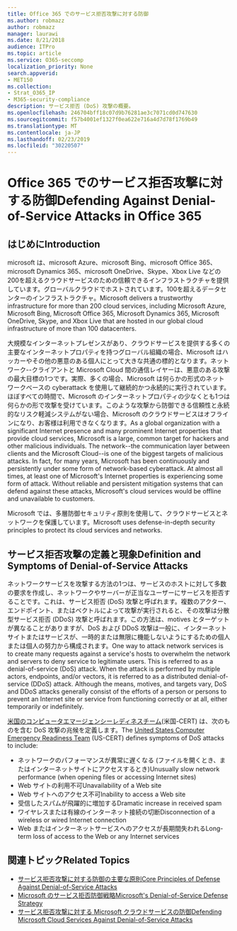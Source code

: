 ```yaml
---
title: Office 365 でのサービス拒否攻撃に対する防御
ms.author: robmazz
author: robmazz
manager: laurawi
ms.date: 8/21/2018
audience: ITPro
ms.topic: article
ms.service: O365-seccomp
localization_priority: None
search.appverid:
- MET150
ms.collection:
- Strat_O365_IP
- M365-security-compliance
description: サービス拒否 (DoS) 攻撃の概要。
ms.openlocfilehash: 246704bff18c07d9b76281ae3c7071cd0d747630
ms.sourcegitcommit: f57b4001ef1327f0ea622e716a4d7d78f1769b49
ms.translationtype: MT
ms.contentlocale: ja-JP
ms.lasthandoff: 02/23/2019
ms.locfileid: "30220507"
---
```

# <a name="defending-against-denial-of-service-attacks-in-office-365"></a><span data-ttu-id="73123-103">Office 365 でのサービス拒否攻撃に対する防御</span><span class="sxs-lookup"><span data-stu-id="73123-103">Defending Against Denial-of-Service Attacks in Office 365</span></span>

## <a name="introduction"></a><span data-ttu-id="73123-104">はじめに</span><span class="sxs-lookup"><span data-stu-id="73123-104">Introduction</span></span>
<span data-ttu-id="73123-105">microsoft は、microsoft Azure、microsoft Bing、microsoft Office 365、microsoft Dynamics 365、microsoft OneDrive、Skype、Xbox Live などの200を超えるクラウドサービスのための信頼できるインフラストラクチャを提供しています。グローバルクラウドでホストされています。100を超えるデータセンターのインフラストラクチャ。</span><span class="sxs-lookup"><span data-stu-id="73123-105">Microsoft delivers a trustworthy infrastructure for more than 200 cloud services, including Microsoft Azure, Microsoft Bing, Microsoft Office 365, Microsoft Dynamics 365, Microsoft OneDrive, Skype, and Xbox Live that are hosted in our global cloud infrastructure of more than 100 datacenters.</span></span>

<span data-ttu-id="73123-p101">大規模なインターネットプレゼンスがあり、クラウドサービスを提供する多くの主要なインターネットプロパティを持つグローバル組織の場合、Microsoft はハッカーやその他の悪意のある個人にとって大きな共通の標的となります。ネットワーク--クライアントと Microsoft Cloud 間の通信レイヤーは、悪意のある攻撃の最大目標の1つです。実際、多くの場合、Microsoft は何らかの形式のネットワークベースの cyberattack を使用して継続的かつ永続的に実行されています。ほぼすべての時間で、Microsoft のインターネットプロパティの少なくとも1つは何らかの形で攻撃を受けています。このような攻撃から防御できる信頼性と永続的なリスク軽減システムがない場合、Microsoft のクラウドサービスはオフラインになり、お客様は利用できなくなります。</span><span class="sxs-lookup"><span data-stu-id="73123-p101">As a global organization with a significant Internet presence and many prominent Internet properties that provide cloud services, Microsoft is a large, common target for hackers and other malicious individuals. The network--the communication layer between clients and the Microsoft Cloud--is one of the biggest targets of malicious attacks. In fact, for many years, Microsoft has been continuously and persistently under some form of network-based cyberattack. At almost all times, at least one of Microsoft's Internet properties is experiencing some form of attack. Without reliable and persistent mitigation systems that can defend against these attacks, Microsoft's cloud services would be offline and unavailable to customers.</span></span>

<span data-ttu-id="73123-111">Microsoft では、多層防御セキュリティ原則を使用して、クラウドサービスとネットワークを保護しています。</span><span class="sxs-lookup"><span data-stu-id="73123-111">Microsoft uses defense-in-depth security principles to protect its cloud services and networks.</span></span> 

## <a name="definition-and-symptoms-of-denial-of-service-attacks"></a><span data-ttu-id="73123-112">サービス拒否攻撃の定義と現象</span><span class="sxs-lookup"><span data-stu-id="73123-112">Definition and Symptoms of Denial-of-Service Attacks</span></span>
<span data-ttu-id="73123-p102">ネットワークサービスを攻撃する方法の1つは、サービスのホストに対して多数の要求を作成し、ネットワークやサーバーが正当なユーザーにサービスを拒否することです。これは、サービス拒否 (DoS) 攻撃と呼ばれます。複数のアクター、エンドポイント、またはベクトルによって攻撃が実行されると、その攻撃は分散型サービス拒否 (DDoS) 攻撃と呼ばれます。この方法は、motives とターゲットが異なることがありますが、DoS および DDoS 攻撃は一般に、インターネットサイトまたはサービスが、一時的または無限に機能しないようにするための個人または個人の努力から構成されます。</span><span class="sxs-lookup"><span data-stu-id="73123-p102">One way to attack network services is to create many requests against a service's hosts to overwhelm the network and servers to deny service to legitimate users. This is referred to as a denial-of-service (DoS) attack. When the attack is performed by multiple actors, endpoints, and/or vectors, it is referred to as a distributed denial-of-service (DDoS) attack. Although the means, motives, and targets vary, DoS and DDoS attacks generally consist of the efforts of a person or persons to prevent an Internet site or service from functioning correctly or at all, either temporarily or indefinitely.</span></span>

<span data-ttu-id="73123-117">[米国のコンピュータエマージェンシーレディネスチーム](https://www.us-cert.gov/)(米国-CERT) は、次のものを含む DoS 攻撃の兆候を定義します。</span><span class="sxs-lookup"><span data-stu-id="73123-117">The [United States Computer Emergency Readiness Team](https://www.us-cert.gov/) (US-CERT) defines symptoms of DoS attacks to include:</span></span>
- <span data-ttu-id="73123-118">ネットワークのパフォーマンスが異常に遅くなる (ファイルを開くとき、またはインターネットサイトにアクセスするとき)</span><span class="sxs-lookup"><span data-stu-id="73123-118">Unusually slow network performance (when opening files or accessing Internet sites)</span></span>
- <span data-ttu-id="73123-119">Web サイトの利用不可</span><span class="sxs-lookup"><span data-stu-id="73123-119">Unavailability of a Web site</span></span>
- <span data-ttu-id="73123-120">Web サイトへのアクセス不可</span><span class="sxs-lookup"><span data-stu-id="73123-120">Inability to access a Web site</span></span>
- <span data-ttu-id="73123-121">受信したスパムが飛躍的に増加する</span><span class="sxs-lookup"><span data-stu-id="73123-121">Dramatic increase in received spam</span></span>
- <span data-ttu-id="73123-122">ワイヤレスまたは有線のインターネット接続の切断</span><span class="sxs-lookup"><span data-stu-id="73123-122">Disconnection of a wireless or wired Internet connection</span></span>
- <span data-ttu-id="73123-123">Web またはインターネットサービスへのアクセスが長期間失われる</span><span class="sxs-lookup"><span data-stu-id="73123-123">Long-term loss of access to the Web or any Internet services</span></span>

## <a name="related-topics"></a><span data-ttu-id="73123-124">関連トピック</span><span class="sxs-lookup"><span data-stu-id="73123-124">Related Topics</span></span>
- [<span data-ttu-id="73123-125">サービス拒否攻撃に対する防御の主要な原則</span><span class="sxs-lookup"><span data-stu-id="73123-125">Core Principles of Defense Against Denial-of-Service Attacks</span></span>](office-365-core-principles-of-defense-against-dos-attacks.md)
- [<span data-ttu-id="73123-126">Microsoft のサービス拒否防御戦略</span><span class="sxs-lookup"><span data-stu-id="73123-126">Microsoft's Denial-of-Service Defense Strategy</span></span>](office-365-microsoft-dos-defense-strategy.md)
- [<span data-ttu-id="73123-127">サービス拒否攻撃に対する Microsoft クラウドサービスの防御</span><span class="sxs-lookup"><span data-stu-id="73123-127">Defending Microsoft Cloud Services Against Denial-of-Service Attacks</span></span>](office-365-defending-cloud-services-against-dos-attacks.md)
